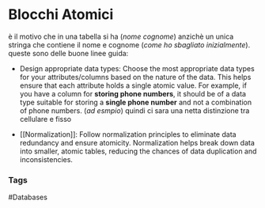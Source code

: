 # Blocchi Atomici

è il motivo che in una tabella si ha (*nome cognome*) anzichè un unica stringa che contiene il nome e cognome (_come ho sbagliato inizialmente_). 
queste sono delle buone linee guida:

- Design appropriate data types: Choose the most appropriate data types for your attributes/columns based on the nature of the data. This helps ensure that each attribute holds a single atomic value. For example, if you have a column for **storing phone numbers**, it should be of a data type suitable for storing a **single phone number** and not a combination of phone numbers. 
(_ad esmpio_) quindi ci sara una netta distinzione tra cellulare e fisso 

- [[Normalization]]: Follow normalization principles to eliminate data redundancy and ensure atomicity. Normalization helps break down data into smaller, atomic tables, reducing the chances of data duplication and inconsistencies.


### Tags 
#Databases
